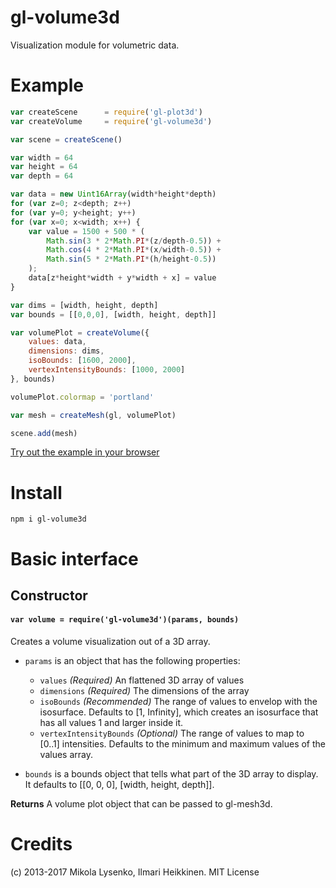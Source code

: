 gl-volume3d
=====================
Visualization module for volumetric data.

# Example

```javascript
var createScene      = require('gl-plot3d')
var createVolume     = require('gl-volume3d')

var scene = createScene()

var width = 64
var height = 64
var depth = 64

var data = new Uint16Array(width*height*depth)
for (var z=0; z<depth; z++)
for (var y=0; y<height; y++)
for (var x=0; x<width; x++) {
	var value = 1500 + 500 * (
		Math.sin(3 * 2*Math.PI*(z/depth-0.5)) +
		Math.cos(4 * 2*Math.PI*(x/width-0.5)) +
		Math.sin(5 * 2*Math.PI*(h/height-0.5))
	);
	data[z*height*width + y*width + x] = value
}

var dims = [width, height, depth]
var bounds = [[0,0,0], [width, height, depth]]

var volumePlot = createVolume({
	values: data,
	dimensions: dims,
	isoBounds: [1600, 2000],
	vertexIntensityBounds: [1000, 2000]
}, bounds)

volumePlot.colormap = 'portland'

var mesh = createMesh(gl, volumePlot)

scene.add(mesh)
```

[Try out the example in your browser](http://gl-vis.github.io/gl-volume3d/)

# Install

```
npm i gl-volume3d
```
    
# Basic interface

## Constructor

#### `var volume = require('gl-volume3d')(params, bounds)`
Creates a volume visualization out of a 3D array.

* `params` is an object that has the following properties:

    + `values` *(Required)* An flattened 3D array of values
    + `dimensions` *(Required)* The dimensions of the array
    + `isoBounds` *(Recommended)* The range of values to envelop with the isosurface. Defaults to [1, Infinity], which creates an isosurface that has all values 1 and larger inside it.
    + `vertexIntensityBounds` *(Optional)* The range of values to map to [0..1] intensities. Defaults to the minimum and maximum values of the values array.

* `bounds` is a bounds object that tells what part of the 3D array to display. It defaults to [[0, 0, 0], [width, height, depth]].

**Returns** A volume plot object that can be passed to gl-mesh3d.

# Credits
(c) 2013-2017 Mikola Lysenko, Ilmari Heikkinen. MIT License
